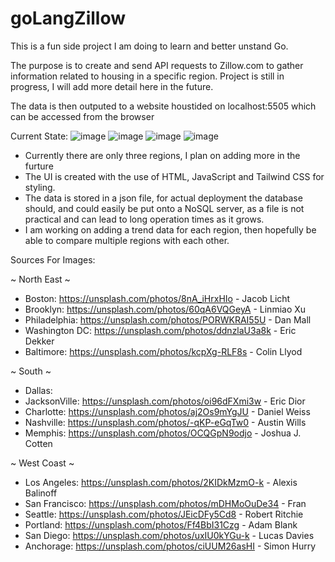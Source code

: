 # goLangZillow

This is a fun side project I am doing to learn and better unstand Go.

The purpose is to create and send API requests to Zillow.com to gather information related to housing in a specific region. Project is still in progress, I will add more
detail here in the future. 

The data is then outputed to a website houstided on localhost:5505 which can be accessed from the browser

Current State:
![image](https://github.com/NathanielWilson2001/ZillowScraper/assets/97745329/655a367c-23fe-487d-9c10-f750773e69f2)
![image](https://github.com/NathanielWilson2001/ZillowScraper/assets/97745329/f68f4809-b43e-4067-8a25-2d5a64aa9790)
![image](https://github.com/NathanielWilson2001/ZillowScraper/assets/97745329/83d5c0dc-3947-4af3-9397-1b42fa5a417b)
![image](https://github.com/NathanielWilson2001/ZillowScraper/assets/97745329/47dd123c-98b1-4b4e-a28a-50d6e97d726c)





- Currently there are only three regions, I plan on adding more in the furture 
- The UI is created with the use of HTML, JavaScript and Tailwind CSS for styling. 
- The data is stored in a json file, for actual deployment the database should, and could easily be put onto a NoSQL server, as a file is not practical and can lead to long
  operation times as it grows. 
- I am working on adding a trend data for each region, then hopefully be able to compare multiple regions with each other. 

Sources For Images:

~ North East ~
- Boston:        https://unsplash.com/photos/8nA_iHrxHIo - Jacob Licht
- Brooklyn:      https://unsplash.com/photos/60qA6VQGeyA - Linmiao Xu
- Philadelphia:  https://unsplash.com/photos/PORWKRAI55U - Dan Mall
- Washington DC: https://unsplash.com/photos/ddnzlaU3a8k - Eric Dekker
- Baltimore:     https://unsplash.com/photos/kcpXg-RLF8s - Colin Llyod

~ South ~
- Dallas:
- JacksonVille: https://unsplash.com/photos/oi96dFXmi3w - Eric Dior
- Charlotte:    https://unsplash.com/photos/aj2Os9mYgJU - Daniel Weiss
- Nashville:    https://unsplash.com/photos/-qKP-eGqTw0 - Austin Wills
- Memphis:      https://unsplash.com/photos/OCQGpN9odjo - Joshua J. Cotten

~ West Coast ~
- Los Angeles:   https://unsplash.com/photos/2KIDkMzmO-k - Alexis Balinoff
- San Francisco: https://unsplash.com/photos/mDHMoOuDe34 - Fran
- Seattle:       https://unsplash.com/photos/JEicDFy5Cd8 - Robert Ritchie
- Portland:      https://unsplash.com/photos/Ff4BbI31Czg - Adam Blank
- San Diego:     https://unsplash.com/photos/uxIU0kYGu-k - Lucas Davies
- Anchorage:     https://unsplash.com/photos/ciUUM26asHI - Simon Hurry

